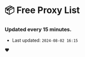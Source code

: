 # :package: Free Proxy List
### Updated every 15 minutes.

- Last updated: `2024-08-02 16:15`

:heart:
